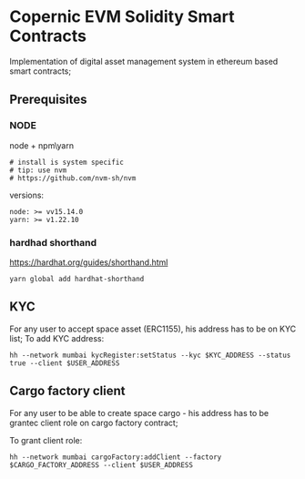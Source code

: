 # Copernic EVM Solidity Smart Contracts

Implementation of digital asset management system in ethereum based smart contracts;

## Prerequisites



### NODE

node + npm\yarn

    # install is system specific
    # tip: use nvm 
    # https://github.com/nvm-sh/nvm

versions:

    node: >= vv15.14.0
    yarn: >= v1.22.10


### hardhad shorthand

https://hardhat.org/guides/shorthand.html

    yarn global add hardhat-shorthand

## KYC

For any user to accept space asset (ERC1155), his address has to be on KYC list; 
To add KYC address:

```
hh --network mumbai kycRegister:setStatus --kyc $KYC_ADDRESS --status true --client $USER_ADDRESS
```


## Cargo factory client

For any user to be able to create space cargo - his address has to be grantec client role on cargo factory contract;

To grant client role:

```
hh --network mumbai cargoFactory:addClient --factory $CARGO_FACTORY_ADDRESS --client $USER_ADDRESS
```


